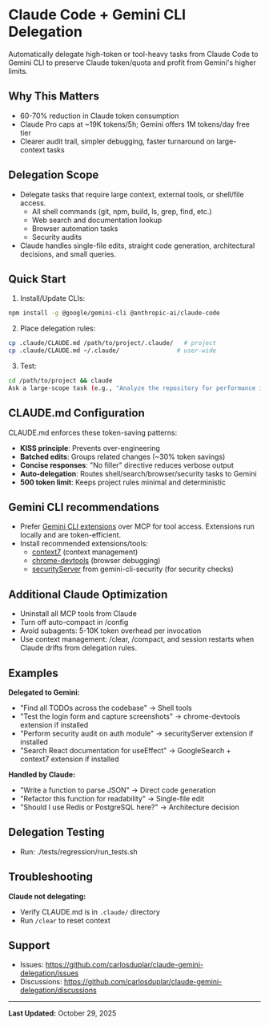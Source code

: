 # Claude Code + Gemini CLI Delegation

Automatically delegate high-token or tool-heavy tasks from Claude Code to Gemini CLI to preserve Claude token/quota and profit from Gemini's higher limits.

## Why This Matters
- 60-70% reduction in Claude token consumption
- Claude Pro caps at ~19K tokens/5h; Gemini offers 1M tokens/day free tier
- Clearer audit trail, simpler debugging, faster turnaround on large-context tasks

## Delegation Scope
- Delegate tasks that require large context, external tools, or shell/file access.
  - All shell commands (git, npm, build, ls, grep, find, etc.)
  - Web search and documentation lookup
  - Browser automation tasks
  - Security audits
- Claude handles single-file edits, straight code generation, architectural decisions, and small queries.

## Quick Start
1. Install/Update CLIs:
```bash
npm install -g @google/gemini-cli @anthropic-ai/claude-code
```
2. Place delegation rules:
```bash
cp .claude/CLAUDE.md /path/to/project/.claude/   # project
cp .claude/CLAUDE.md ~/.claude/                # user-wide
```
3. Test:
```bash
cd /path/to/project && claude
Ask a large-scope task (e.g., "Analyze the repository for performance issues")
```

## CLAUDE.md Configuration

CLAUDE.md enforces these token-saving patterns:

- **KISS principle**: Prevents over-engineering
- **Batched edits**: Groups related changes (~30% token savings)
- **Concise responses**: "No filler" directive reduces verbose output
- **Auto-delegation**: Routes shell/search/browser/security tasks to Gemini
- **500 token limit**: Keeps project rules minimal and deterministic

## Gemini CLI recommendations
- Prefer [Gemini CLI extensions](https://geminicli.com/extensions/) over MCP for tool access. Extensions run locally and are token-efficient.
- Install recommended extensions/tools:
  - [context7](https://github.com/upstash/context7) (context management)
  - [chrome-devtools](https://github.com/ChromeDevTools/chrome-devtools-mcp) (browser debugging)
  - [securityServer](https://github.com/gemini-cli-extensions/security) from gemini-cli-security (for security checks)

## Additional Claude Optimization
- Uninstall all MCP tools from Claude
- Turn off auto-compact in /config
- Avoid subagents: 5-10K token overhead per invocation
- Use context management: /clear, /compact, and session restarts when Claude drifts from delegation rules.

## Examples

**Delegated to Gemini:**
- "Find all TODOs across the codebase" → Shell tools
- "Test the login form and capture screenshots" → chrome-devtools extension if installed
- "Perform security audit on auth module" → securityServer extension if installed
- "Search React documentation for useEffect" → GoogleSearch + context7 extension if installed

**Handled by Claude:**
- "Write a function to parse JSON" → Direct code generation
- "Refactor this function for readability" → Single-file edit
- "Should I use Redis or PostgreSQL here?" → Architecture decision

## Delegation Testing
- Run: ./tests/regression/run_tests.sh

## Troubleshooting

**Claude not delegating:**
- Verify CLAUDE.md is in `.claude/` directory
- Run `/clear` to reset context

## Support
- Issues: https://github.com/carlosduplar/claude-gemini-delegation/issues
- Discussions: https://github.com/carlosduplar/claude-gemini-delegation/discussions

--- 

**Last Updated:** October 29, 2025